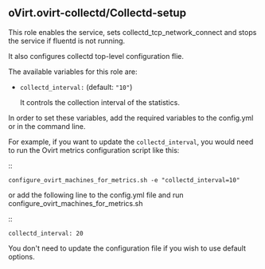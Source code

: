 ## oVirt.ovirt-collectd/Collectd-setup

This role enables the service, sets collectd_tcp_network_connect
and stops the service if fluentd is not running.

It also configures collectd top-level configuration flie.

The available variables for this role are:

- `collectd_interval:`  (default: `"10"`)

   It controls the collection interval of the statistics.


In order to set these variables, add the required variables to the config.yml
or in the command line.

For example, if you want to update the `collectd_interval`,
you would need to run the Ovirt metrics configuration script like this:

::


    configure_ovirt_machines_for_metrics.sh -e "collectd_interval=10"


or add the following line to the config.yml file and run configure_ovirt_machines_for_metrics.sh

::

    collectd_interval: 20

You don't need to update the configuration file if you wish to use default options.

